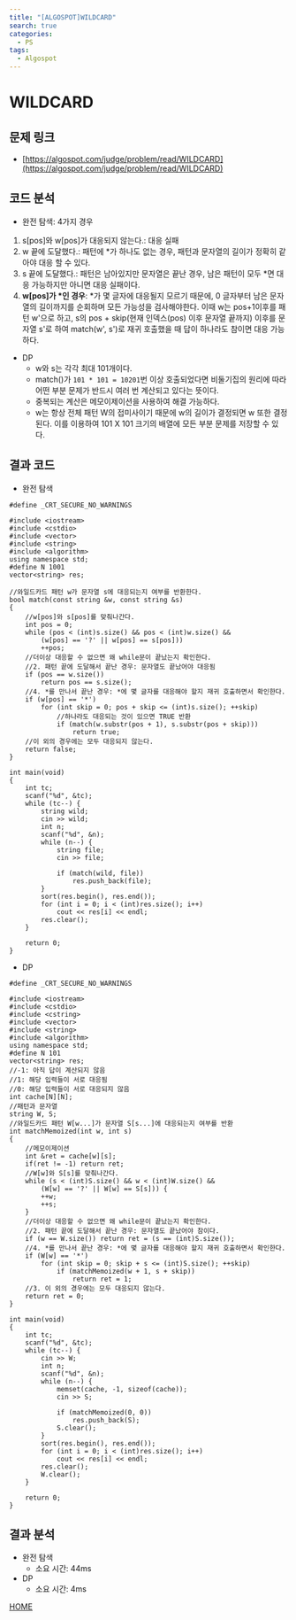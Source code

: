 ```yaml
---
title: "[ALGOSPOT]WILDCARD"
search: true
categories:
  - PS
tags:
  - Algospot
---
```


# WILDCARD

## 문제 링크
- [https://algospot.com/judge/problem/read/WILDCARD](https://algospot.com/judge/problem/read/WILDCARD)

## 코드 분석
- 완전 탐색: 4가지 경우
1) s[pos]와 w[pos]가 대응되지 않는다.: 대응 실패
2) w 끝에 도달했다.: 패턴에 *가 하나도 없는 경우, 패턴과 문자열의 길이가 정확히 같아야 대응 할 수 있다.
3) s 끝에 도달했다.: 패턴은 남아있지만 문자열은 끝난 경우, 남은 패턴이 모두 *면 대응 가능하지만 아니면 대응 실패이다.
4) __w[pos]가 *인 경우__: *가 몇 글자에 대응될지 모르기 때문에, 0 글자부터 남은 문자열의 길이까지를 순회하며 모든 가능성을 검사해야한다.
이때 w는 pos+1이후를 패턴 w'으로 하고, s의 pos + skip(현재 인덱스(pos) 이후 문자열 끝까지) 이후를 문자열 s'로 하여 match(w', s')로
재귀 호출했을 때 답이 하나라도 참이면 대응 가능하다.

- DP
	- w와 s는 각각 최대 101개이다.
	- match()가 ```101 * 101 = 10201```번 이상 호출되었다면 비둘기집의 원리에 따라 어떤 부분 문제가 반드시 여러 번 계산되고 있다는 뜻이다.
	- 중복되는 계산은 메모이제이션을 사용하여 해결 가능하다.
	- w는 항상 전체 패턴 W의 접미사이기 때문에 w의 길이가 결정되면 w 또한 결정된다. 이를 이용하여 101 X 101 크기의 배열에 모든 부분 문제를 저장할 수 있다.

## 결과 코드
- 완전 탐색

```
#define _CRT_SECURE_NO_WARNINGS

#include <iostream>
#include <cstdio>
#include <vector>
#include <string>
#include <algorithm>
using namespace std;
#define N 1001
vector<string> res;

//와일드카드 패턴 w가 문자열 s에 대응되는지 여부를 반환한다.
bool match(const string &w, const string &s)
{
	//w[pos]와 s[pos]를 맞춰나간다.
	int pos = 0;
	while (pos < (int)s.size() && pos < (int)w.size() &&
		(w[pos] == '?' || w[pos] == s[pos]))
		++pos;
	//더이상 대응할 수 없으면 왜 while문이 끝났는지 확인한다.
	//2. 패턴 끝에 도달해서 끝난 경우: 문자열도 끝났어야 대응됨
	if (pos == w.size())
		return pos == s.size();
	//4. *를 만나서 끝난 경우: *에 몇 글자를 대응해야 할지 재귀 호출하면서 확인한다.
	if (w[pos] == '*')
		for (int skip = 0; pos + skip <= (int)s.size(); ++skip)
			//하나라도 대응되는 것이 있으면 TRUE 반환
			if (match(w.substr(pos + 1), s.substr(pos + skip)))
				return true;
	//이 외의 경우에는 모두 대응되지 않는다.
	return false;
}

int main(void)
{
	int tc;
	scanf("%d", &tc);
	while (tc--) {
		string wild;
		cin >> wild;
		int n;
		scanf("%d", &n);
		while (n--) {
			string file;
			cin >> file;

			if (match(wild, file))
				res.push_back(file);
		}
		sort(res.begin(), res.end());
		for (int i = 0; i < (int)res.size(); i++)
			cout << res[i] << endl;
		res.clear();
	}

	return 0;
}
```

- DP
```
#define _CRT_SECURE_NO_WARNINGS

#include <iostream>
#include <cstdio>
#include <cstring>
#include <vector>
#include <string>
#include <algorithm>
using namespace std;
#define N 101
vector<string> res;
//-1: 아직 답이 계산되지 않음
//1: 해당 입력들이 서로 대응됨
//0: 해당 입력들이 서로 대응되지 않음
int cache[N][N];
//패턴과 문자열
string W, S;
//와일드카드 패턴 W[w...]가 문자열 S[s...]에 대응되는지 여부를 반환
int matchMemoized(int w, int s)
{
	//메모이제이션
	int &ret = cache[w][s];
	if(ret != -1) return ret;
	//W[w]와 S[s]를 맞춰나간다.
	while (s < (int)S.size() && w < (int)W.size() &&
		(W[w] == '?' || W[w] == S[s])) {
		++w;
		++s;
	}
	//더이상 대응할 수 없으면 왜 while문이 끝났는지 확인한다.
	//2. 패턴 끝에 도달해서 끝난 경우: 문자열도 끝났어야 참이다.
	if (w == W.size()) return ret = (s == (int)S.size());
	//4. *를 만나서 끝난 경우: *에 몇 글자를 대응해야 할지 재귀 호출하면서 확인한다.
	if (W[w] == '*')
		for (int skip = 0; skip + s <= (int)S.size(); ++skip)
			if (matchMemoized(w + 1, s + skip))
				return ret = 1;
	//3. 이 외의 경우에는 모두 대응되지 않는다.
	return ret = 0;
}

int main(void)
{
	int tc;
	scanf("%d", &tc);
	while (tc--) {
		cin >> W;
		int n;
		scanf("%d", &n);
		while (n--) {
			memset(cache, -1, sizeof(cache));
			cin >> S;

			if (matchMemoized(0, 0))
				res.push_back(S);
			S.clear();
		}
		sort(res.begin(), res.end());
		for (int i = 0; i < (int)res.size(); i++)
			cout << res[i] << endl;
		res.clear();
		W.clear();
	}

	return 0;
}
```

## 결과 분석
- 완전 탐색
	- 소요 시간: 44ms
- DP
	- 소요 시간: 4ms

[HOME](https://codemcd.github.io/)
